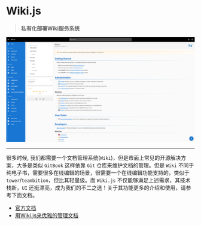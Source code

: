 # Wiki.js

> **私有化部署Wiki服务系统**

![wikijs](../../images/composes/linux-wiki-js-service.png)

---

很多时候, 我们都需要一个文档管理系统(`Wiki`)，但是市面上常见的开源解决方案，大多是类似 `GitBook` 这样依靠 `Git` 仓库来维护文档的管理。但是 `Wiki` 不同于纯电子书，需要很多在线编辑的场景，很需要一个在线编辑功能支持的，类似于 `tower`/`teambition`，但比其轻量级。而 `Wiki.js` 不仅能够满足上述需求，其技术栈新，`UI` 还挺漂亮，成为我们的不二之选！关于其功能更多的介绍和使用，请参考下面文档。

- [官方文档](https://github.com/Requarks/wiki)
- [用Wiki.js来优雅的管理文档](https://www.imbajin.com/2019-11-26-%E7%94%A8Wiki.js%E6%9D%A5%E4%BC%98%E9%9B%85%E7%9A%84%E7%AE%A1%E7%90%86%E6%96%87%E6%A1%A3/)
